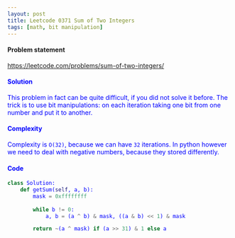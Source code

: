 ```yaml
---
layout: post
title: Leetcode 0371 Sum of Two Integers
tags: [math, bit manipulation]
---
```


#### Problem statement

<a href="https://leetcode.com/problems/sum-of-two-integers/"> <font color = blue>https://leetcode.com/problems/sum-of-two-integers/

#### Solution
This problem in fact can be quite difficult, if you did not solve it before. The trick is to use bit manipulations: on each iteration taking one bit from one number and put it to another.

#### Complexity
Complexity is `O(32)`, because we can have `32` iterations. In python however we need to deal with negative numbers, because they stored differently.

#### Code
```python
class Solution:
    def getSum(self, a, b):
        mask = 0xffffffff
        
        while b != 0:
            a, b = (a ^ b) & mask, ((a & b) << 1) & mask

        return ~(a ^ mask) if (a >> 31) & 1 else a
```

